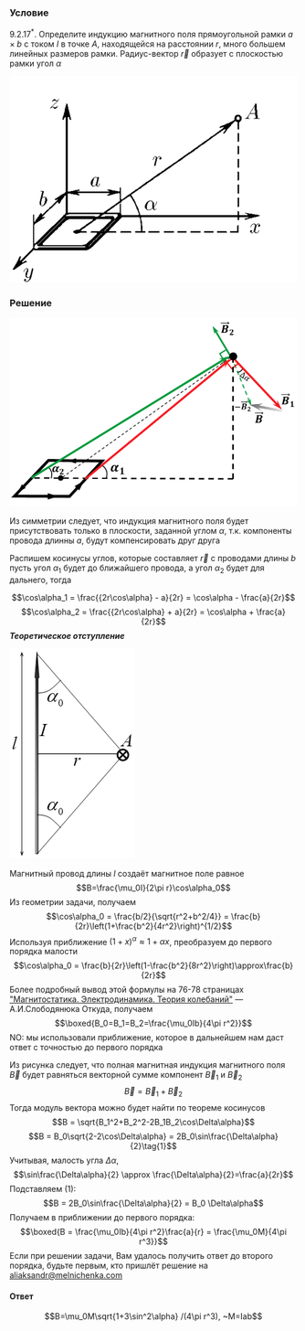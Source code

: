 ###  Условие 

$9.2.17^*.$ Определите индукцию магнитного поля прямоугольной рамки $a \times b$ с током $I$ в точке $A$, находящейся на расстоянии $r$, много большем линейных размеров рамки. Радиус-вектор $\vec{r}$ образует с плоскостью рамки угол $\alpha$ 

![ К задаче $9.2.17^*$ |574x411, 39%](../../img/9.2.17/statement.png)

### Решение

![ Направление суммарной магнитной индукции |833x545, 59%](../../img/9.2.17/9.2.17_1.png) 

Из симметрии следует, что индукция магнитного поля будет присутствовать только в плоскости, заданной углом $\alpha$, т.к. компоненты провода длинны $a$, будут компенсировать друг друга

Распишем косинусы углов, которые составляет $\vec{r}$ с проводами длины $b$ пусть угол $\alpha_1$ будет до ближайшего провода, а угол $\alpha_2$ будет для дальнего, тогда 

$$\cos\alpha_1 = \frac{{2r\cos\alpha} - a}{2r} = \cos\alpha - \frac{a}{2r}$$ $$\cos\alpha_2 = \frac{{2r\cos\alpha} + a}{2r} = \cos\alpha + \frac{a}{2r}$$ **_Теоретическое отступление_**

![ Магнитная индукция, создаваемая проводом длины $l$ |220x368, 24%](../../img/9.2.17/9.2.17_2.png)

Магнитный провод длины $l$ создаёт магнитное поле равное $$B=\frac{\mu_0I}{2\pi r}\cos\alpha_0$$ Из геометрии задачи, получаем $$\cos\alpha_0 = \frac{b/2}{\sqrt{r^2+b^2/4}} = \frac{b}{2r}\left(1+\frac{b^2}{4r^2}\right)^{1/2}$$ Используя приближение $(1+x)^\alpha\approx1+\alpha x$, преобразуем до первого порядка малости $$\cos\alpha_0 = \frac{b}{2r}\left(1-\frac{b^2}{8r^2}\right)\approx\frac{b}{2r}$$ Более подробный вывод этой формулы на 76-78 страницах ["Магнитостатика. Электродинамика. Теория колебаний"](http://belpho.org/books/Magnitostatika.pdf) — А.И.Слободянюка Откуда, получаем $$\boxed{B_0=B_1=B_2=\frac{\mu_0Ib}{4\pi r^2}}$$ NO: мы использовали приближение, которое в дальнейшем нам даст ответ с точностью до первого порядка

Из рисунка следует, что полная магнитная индукция магнитного поля $\vec{B}$ будет равняться векторной сумме компонент $\vec{B}_1$ и $\vec{B}_2$ $$\vec{B}=\vec{B}_1+\vec{B}_2$$ Тогда модуль вектора можно будет найти по теореме косинусов $$B = \sqrt{B_1^2+B_2^2-2B_1B_2\cos\Delta\alpha}$$ $$B = B_0\sqrt{2-2\cos\Delta\alpha} = 2B_0\sin\frac{\Delta\alpha}{2}\tag{1}$$ Учитывая, малость угла $\Delta \alpha$, $$\sin\frac{\Delta\alpha}{2} \approx \frac{\Delta\alpha}{2}=\frac{a}{2r}$$ Подставляем $(1)$: $$B = 2B_0\sin\frac{\Delta\alpha}{2} = B_0 \Delta\alpha$$ Получаем в приближении до первого порядка: $$\boxed{B = \frac{\mu_0Ib}{4\pi r^2}\frac{a}{r} = \frac{\mu_0M}{4\pi r^3}}$$ Если при решении задачи, Вам удалось получить ответ до второго порядка, будьте первым, кто пришлёт решение на [aliaksandr@melnichenka.com](mailto:aliaksandr@melnichenka.com)

#### Ответ

$$B=\mu_0M\sqrt{1+3\sin^2\alpha} /(4\pi r^3), ~M=Iab$$ 
